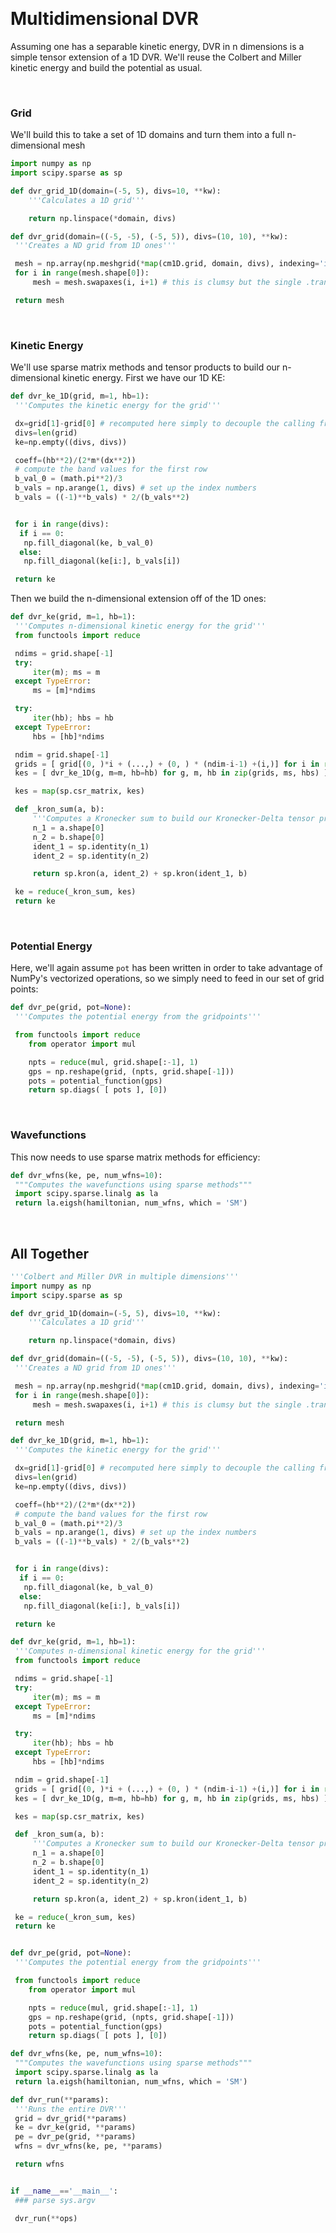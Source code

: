 <a id="multidimensionaldvr" class="Section" style="width:0;height:0;margin:0;padding:0;">&zwnj;</a>

# Multidimensional DVR

Assuming one has a separable kinetic energy, DVR in n dimensions is a simple tensor extension of a 1D DVR. We'll reuse the Colbert and Miller kinetic energy and build the potential as usual.

<a id="grid" class="Subsubsection" style="width:0;height:0;margin:0;padding:0;">&zwnj;</a>

### Grid

We'll build this to take a set of 1D domains and turn them into a full n-dimensional mesh

```python
import numpy as np
import scipy.sparse as sp

def dvr_grid_1D(domain=(-5, 5), divs=10, **kw):
    '''Calculates a 1D grid'''

    return np.linspace(*domain, divs)
```

```python
def dvr_grid(domain=((-5, -5), (-5, 5)), divs=(10, 10), **kw):
 '''Creates a ND grid from 1D ones'''

 mesh = np.array(np.meshgrid(*map(cm1D.grid, domain, divs), indexing='ij'))
 for i in range(mesh.shape[0]):
     mesh = mesh.swapaxes(i, i+1) # this is clumsy but the single .transpose() call that should have worked wasn't working...

 return mesh
```

<a id="kineticenergy" class="Subsubsection" style="width:0;height:0;margin:0;padding:0;">&zwnj;</a>

### Kinetic Energy

We'll use sparse matrix methods and tensor products to build our n-dimensional kinetic energy. First we have our 1D KE:

```python
def dvr_ke_1D(grid, m=1, hb=1):
 '''Computes the kinetic energy for the grid'''

 dx=grid[1]-grid[0] # recomputed here simply to decouple the calling from dvr_grid
 divs=len(grid)
 ke=np.empty((divs, divs))

 coeff=(hb**2)/(2*m*(dx**2))
 # compute the band values for the first row
 b_val_0 = (math.pi**2)/3
 b_vals = np.arange(1, divs) # set up the index numbers
 b_vals = ((-1)**b_vals) * 2/(b_vals**2)


 for i in range(divs):
  if i == 0:
   np.fill_diagonal(ke, b_val_0)
  else:
   np.fill_diagonal(ke[i:], b_vals[i])

 return ke
```

Then we build the n-dimensional extension off of the 1D ones:

```python
def dvr_ke(grid, m=1, hb=1):
 '''Computes n-dimensional kinetic energy for the grid'''
 from functools import reduce

 ndims = grid.shape[-1]
 try:
     iter(m); ms = m
 except TypeError:
     ms = [m]*ndims

 try:
     iter(hb); hbs = hb
 except TypeError:
     hbs = [hb]*ndims

 ndim = grid.shape[-1]
 grids = [ grid[(0, )*i + (...,) + (0, ) * (ndim-i-1) +(i,)] for i in range(ndim) ]
 kes = [ dvr_ke_1D(g, m=m, hb=hb) for g, m, hb in zip(grids, ms, hbs) ]

 kes = map(sp.csr_matrix, kes)

 def _kron_sum(a, b):
     '''Computes a Kronecker sum to build our Kronecker-Delta tensor product expression'''
     n_1 = a.shape[0]
     n_2 = b.shape[0]
     ident_1 = sp.identity(n_1)
     ident_2 = sp.identity(n_2)

     return sp.kron(a, ident_2) + sp.kron(ident_1, b)

 ke = reduce(_kron_sum, kes)
 return ke
```

<a id="potentialenergy" class="Subsubsection" style="width:0;height:0;margin:0;padding:0;">&zwnj;</a>

### Potential Energy

Here, we'll again assume  `pot` has been written in order to take advantage of NumPy's vectorized operations, so we simply need to feed in our set of grid points:

```python
def dvr_pe(grid, pot=None):
 '''Computes the potential energy from the gridpoints'''

 from functools import reduce
    from operator import mul

    npts = reduce(mul, grid.shape[:-1], 1)
    gps = np.reshape(grid, (npts, grid.shape[-1]))
    pots = potential_function(gps)
    return sp.diags( [ pots ], [0])
```

<a id="wavefunctions" class="Subsubsection" style="width:0;height:0;margin:0;padding:0;">&zwnj;</a>

### Wavefunctions

This now needs to use sparse matrix methods for efficiency:

```python
def dvr_wfns(ke, pe, num_wfns=10):
 """Computes the wavefunctions using sparse methods"""
 import scipy.sparse.linalg as la
 return la.eigsh(hamiltonian, num_wfns, which = 'SM')
```

<a id="alltogether" class="Subsection" style="width:0;height:0;margin:0;padding:0;">&zwnj;</a>

## All Together

```python
'''Colbert and Miller DVR in multiple dimensions'''
import numpy as np
import scipy.sparse as sp

def dvr_grid_1D(domain=(-5, 5), divs=10, **kw):
    '''Calculates a 1D grid'''

    return np.linspace(*domain, divs)

def dvr_grid(domain=((-5, -5), (-5, 5)), divs=(10, 10), **kw):
 '''Creates a ND grid from 1D ones'''

 mesh = np.array(np.meshgrid(*map(cm1D.grid, domain, divs), indexing='ij'))
 for i in range(mesh.shape[0]):
     mesh = mesh.swapaxes(i, i+1) # this is clumsy but the single .transpose() call that should have worked wasn't working...

 return mesh

def dvr_ke_1D(grid, m=1, hb=1):
 '''Computes the kinetic energy for the grid'''

 dx=grid[1]-grid[0] # recomputed here simply to decouple the calling from dvr_grid
 divs=len(grid)
 ke=np.empty((divs, divs))

 coeff=(hb**2)/(2*m*(dx**2))
 # compute the band values for the first row
 b_val_0 = (math.pi**2)/3
 b_vals = np.arange(1, divs) # set up the index numbers
 b_vals = ((-1)**b_vals) * 2/(b_vals**2)


 for i in range(divs):
  if i == 0:
   np.fill_diagonal(ke, b_val_0)
  else:
   np.fill_diagonal(ke[i:], b_vals[i])

 return ke

def dvr_ke(grid, m=1, hb=1):
 '''Computes n-dimensional kinetic energy for the grid'''
 from functools import reduce

 ndims = grid.shape[-1]
 try:
     iter(m); ms = m
 except TypeError:
     ms = [m]*ndims

 try:
     iter(hb); hbs = hb
 except TypeError:
     hbs = [hb]*ndims

 ndim = grid.shape[-1]
 grids = [ grid[(0, )*i + (...,) + (0, ) * (ndim-i-1) +(i,)] for i in range(ndim) ]
 kes = [ dvr_ke_1D(g, m=m, hb=hb) for g, m, hb in zip(grids, ms, hbs) ]

 kes = map(sp.csr_matrix, kes)

 def _kron_sum(a, b):
     '''Computes a Kronecker sum to build our Kronecker-Delta tensor product expression'''
     n_1 = a.shape[0]
     n_2 = b.shape[0]
     ident_1 = sp.identity(n_1)
     ident_2 = sp.identity(n_2)

     return sp.kron(a, ident_2) + sp.kron(ident_1, b)

 ke = reduce(_kron_sum, kes)
 return ke


def dvr_pe(grid, pot=None):
 '''Computes the potential energy from the gridpoints'''

 from functools import reduce
    from operator import mul

    npts = reduce(mul, grid.shape[:-1], 1)
    gps = np.reshape(grid, (npts, grid.shape[-1]))
    pots = potential_function(gps)
    return sp.diags( [ pots ], [0])

def dvr_wfns(ke, pe, num_wfns=10):
 """Computes the wavefunctions using sparse methods"""
 import scipy.sparse.linalg as la
 return la.eigsh(hamiltonian, num_wfns, which = 'SM')

def dvr_run(**params):
 '''Runs the entire DVR'''
 grid = dvr_grid(**params)
 ke = dvr_ke(grid, **params)
 pe = dvr_pe(grid, **params)
 wfns = dvr_wfns(ke, pe, **params)

 return wfns


if __name__=='__main__':
 ### parse sys.argv

 dvr_run(**ops)
```
